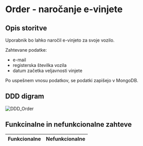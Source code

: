 # Order - naročanje e-vinjete

## Opis storitve
Uporabnik bo lahko naročil e-vinjeto za svoje vozilo. 

Zahtevane podatke:
- e-mail
- registerska številka vozila
- datum začetka veljavnosti vinjete

Po uspešnem vnosu podatkov, se podatki zapišejo v MongoDB.

## DDD digram
![DDD_Order](https://user-images.githubusercontent.com/44358450/158067578-e197df3f-8a15-4e9e-b432-c8f391eb6264.png)

## Funkcinalne in nefunkcionalne zahteve
Funkcionalne | Nefunkcionalne
------------ | -------------

